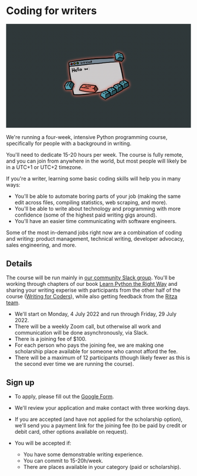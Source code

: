 # Coding for writers

![Coding for Writers](./img/coding-for-writers.png)

We're running a four-week, intensive Python programming course, specifically for people with a background in writing.

You'll need to dedicate 15-20 hours per week. The course is fully remote, and you can join from anywhere in the world, but most people will likely be in a UTC+1 or UTC+2 timezone.

If you're a writer, learning some basic coding skills will help you in many ways:

* You'll be able to automate boring parts of your job (making the same edit across files, compiling statistics, web scraping, and more).
* You'll be able to write about technology and programming with more confidence (some of the highest paid writing gigs around).
* You'll have an easier time communicating with software engineers.

Some of the most in-demand jobs right now are a combination of coding and writing: product management, technical writing, developer advocacy, sales engineering, and more.

## Details

The course will be run mainly in [our community Slack group](https://ritza.co/slack.html). You'll be working through chapters of our book [Learn Python the Right Way](https://learnpythontherightway.com) and sharing your writing experise with participants from the other half of the course ([Writing for Coders](./writing-for-coders.md)), while also getting feedback from the [Ritza team](https://ritza.co/team.html).

* We'll start on Monday, 4 July 2022 and run through Friday, 29 July 2022.
* There will be a weekly Zoom call, but otherwise all work and communication will be done asynchronously, via Slack.
* There is a joining fee of $100.
* For each person who pays the joining fee, we are making one scholarship place available for someone who cannot afford the fee.
* There will be a maximum of 12 participants (though likely fewer as this is the second ever time we are running the course).


## Sign up
* To apply, please fill out the [Google Form](#).

* We'll review your application and make contact with three working days.
* If you are accepted (and have not applied for the scholarship option), we'll send you a payment link for the joining fee (to be paid by credit or debit card, other options available on request).
* You will be accepted if:
    * You have some demonstrable writing experience.
    * You can commit to 15-20h/week.
    * There are places available in your category (paid or scholarship).


